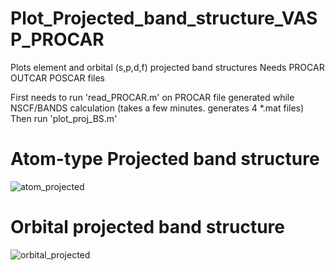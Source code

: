 # Plot_Projected_band_structure_VASP_PROCAR
Plots element and orbital (s,p,d,f) projected band structures 
Needs PROCAR OUTCAR POSCAR files

First needs to run 'read_PROCAR.m' on PROCAR file generated while NSCF/BANDS calculation (takes a few minutes. generates 4 *.mat files)
Then run 'plot_proj_BS.m'

# Atom-type Projected band structure
![atom_projected](https://github.com/Anupam-Bh/Plot_Projected_band_structure_VASP_PROCAR/assets/106304435/4a81c98f-8434-4faa-af5b-dbc19b681fae)

# Orbital projected band structure
![orbital_projected](https://github.com/Anupam-Bh/Plot_Projected_band_structure_VASP_PROCAR/assets/106304435/c8974089-543d-41e7-9ee0-67625d80ed9f)


